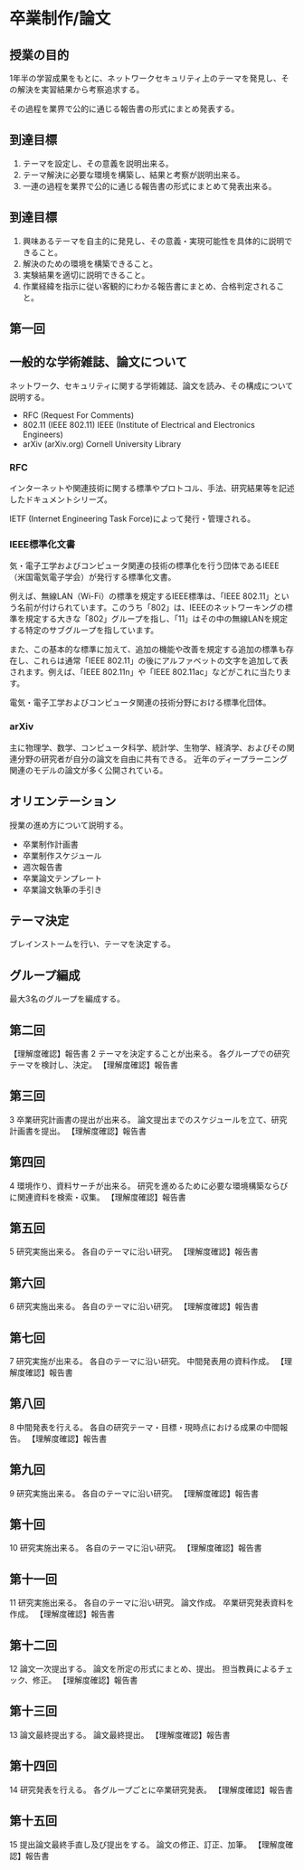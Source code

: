 
# 卒業制作/論文 

## 授業の目的	
1年半の学習成果をもとに、ネットワークセキュリティ上のテーマを発見し、その解決を実習結果から考察追求する。

その過程を業界で公的に通じる報告書の形式にまとめ発表する。

## 到達目標
1. テーマを設定し、その意義を説明出来る。
2. テーマ解決に必要な環境を構築し、結果と考察が説明出来る。
3. 一連の過程を業界で公的に通じる報告書の形式にまとめて発表出来る。

## 到達目標
1. 興味あるテーマを自主的に発見し、その意義・実現可能性を具体的に説明できること。
2. 解決のための環境を構築できること。
3. 実験結果を適切に説明できること。
4. 作業経緯を指示に従い客観的にわかる報告書にまとめ、合格判定されること。

## 第一回

## 一般的な学術雑誌、論文について
ネットワーク、セキュリティに関する学術雑誌、論文を読み、その構成について説明する。

- RFC (Request For Comments) 
- 802.11 (IEEE 802.11) IEEE (Institute of Electrical and Electronics Engineers)
- arXiv (arXiv.org) Cornell University Library

### RFC
インターネットや関連技術に関する標準やプロトコル、手法、研究結果等を記述したドキュメントシリーズ。

IETF (Internet Engineering Task Force)によって発行・管理される。

### IEEE標準化文書
気・電子工学およびコンピュータ関連の技術の標準化を行う団体であるIEEE（米国電気電子学会）が発行する標準化文書。

例えば、無線LAN（Wi-Fi）の標準を規定するIEEE標準は、「IEEE 802.11」という名前が付けられています。このうち「802」は、IEEEのネットワーキングの標準を規定する大きな「802」グループを指し、「11」はその中の無線LANを規定する特定のサブグループを指しています。

また、この基本的な標準に加えて、追加の機能や改善を規定する追加の標準も存在し、これらは通常「IEEE 802.11」の後にアルファベットの文字を追加して表されます。例えば、「IEEE 802.11n」や「IEEE 802.11ac」などがこれに当たります。

電気・電子工学およびコンピュータ関連の技術分野における標準化団体。

### arXiv
主に物理学、数学、コンピュータ科学、統計学、生物学、経済学、およびその関連分野の研究者が自分の論文を自由に共有できる。
近年のディープラーニング関連のモデルの論文が多く公開されている。

## オリエンテーション
授業の進め方について説明する。
- 卒業制作計画書
- 卒業制作スケジュール
- 週次報告書
- 卒業論文テンプレート
- 卒業論文執筆の手引き
## テーマ決定
ブレインストームを行い、テーマを決定する。
## グループ編成
最大3名のグループを編成する。

## 第二回
【理解度確認】報告書
2	テーマを決定することが出来る。 	各グループでの研究テーマを検討し、決定。 
【理解度確認】報告書

## 第三回
3	卒業研究計画書の提出が出来る。 	論文提出までのスケジュールを立て、研究計画書を提出。 
【理解度確認】報告書

## 第四回
4	環境作り、資料サーチが出来る。 	研究を進めるために必要な環境構築ならびに関連資料を検索・収集。 
【理解度確認】報告書

## 第五回
5	研究実施出来る。 	各自のテーマに沿い研究。 
【理解度確認】報告書

## 第六回
6	研究実施出来る。 	各自のテーマに沿い研究。 
【理解度確認】報告書

## 第七回
7	研究実施が出来る。 	各自のテーマに沿い研究。 中間発表用の資料作成。 
【理解度確認】報告書

## 第八回
8	中間発表を行える。 	各自の研究テーマ・目標・現時点における成果の中間報告。 
【理解度確認】報告書

## 第九回
9	研究実施出来る。 	各自のテーマに沿い研究。 
【理解度確認】報告書

## 第十回
10	研究実施出来る。 	各自のテーマに沿い研究。 
【理解度確認】報告書

## 第十一回
11	研究実施出来る。 	各自のテーマに沿い研究。 論文作成。 卒業研究発表資料を作成。 
【理解度確認】報告書

## 第十二回
12	論文一次提出する。 	論文を所定の形式にまとめ、提出。 担当教員によるチェック、修正。 
【理解度確認】報告書

## 第十三回
13	論文最終提出する。 	論文最終提出。 
【理解度確認】報告書

## 第十四回
14	研究発表を行える。 	各グループごとに卒業研究発表。 
【理解度確認】報告書

## 第十五回
15	提出論文最終手直し及び提出をする。 	論文の修正、訂正、加筆。 
【理解度確認】報告書